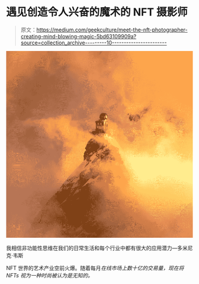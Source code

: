 # 遇见创造令人兴奋的魔术的 NFT 摄影师

> 原文：<https://medium.com/geekculture/meet-the-nft-photographer-creating-mind-blowing-magic-5bd63109909a?source=collection_archive---------10----------------------->

![](img/8fe310c5935b3f5eb579bd4848f025ca.png)

我相信非功能性思维在我们的日常生活和每个行业中都有很大的应用潜力—多米尼克·韦斯 

NFT 世界的艺术产业空前火爆。随着每月*在线市场上数十亿的交易量，现在将 NFTs 视为一种时尚被认为是无知的。*